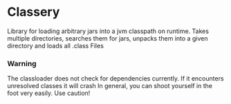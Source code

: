 # Classery
Library for loading arbitrary jars into a jvm classpath on runtime. Takes multiple directories, searches them for jars, unpacks them into a given directory and loads all .class Files


### Warning

The classloader does not check for dependencies currently. If it encounters unresolved classes it will crash  In general, you can shoot yourself in the foot very easily. Use caution!